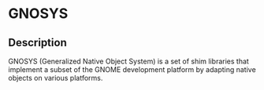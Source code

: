# GNOSYS

## Description

GNOSYS (Generalized Native Object System) is a set of shim libraries that implement a subset of the GNOME development platform by adapting native objects on various platforms.